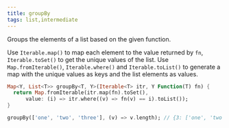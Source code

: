 ```yaml
---
title: groupBy
tags: list,intermediate
---
```


Groups the elements of a list based on the given function.

Use `Iterable.map()` to map each element to the value returned by `fn`, `Iterable.toSet()` to get the unique values of the list.
Use `Map.fromIterable()`, `Iterable.where()` and `Iterable.toList()` to generate a map with the unique values as keys and the list elements as values.

```dart
Map<Y, List<T>> groupBy<T, Y>(Iterable<T> itr, Y Function(T) fn) {
  return Map.fromIterable(itr.map(fn).toSet(),
      value: (i) => itr.where((v) => fn(v) == i).toList());
}
```

```dart
groupBy(['one', 'two', 'three'], (v) => v.length); // {3: ['one', 'two'], 5: ['three']}
```
